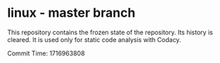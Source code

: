# linux - master branch

This repository contains the frozen state of the repository.
Its history is cleared. It is used only for static code
analysis with Codacy.

Commit Time: 1716963808